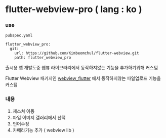 # flutter-webview-pro ( lang : ko )


### use
```
pubspec.yaml

flutter_webview_pro:
  git:
    url: https://github.com/Kimbeomchul/flutter-webview.git
    path: flutter_webview_pro
```

출시용 앱 개발도중 웹뷰 라이브러리에서 동작하지않는 기능을 추가하기위해 커스텀

Flutter Webview 패키지인 [webview_flutter](https://pub.dev/packages/webview_flutter) 에서 동작하지않는 파일업로드 기능을 커스텀
### 내용 
1. 제스쳐 이동
2. 파일 이미지 갤러리에서 선택
3. 언어수정
4. 카메라기능 추가 ( webview lib )
